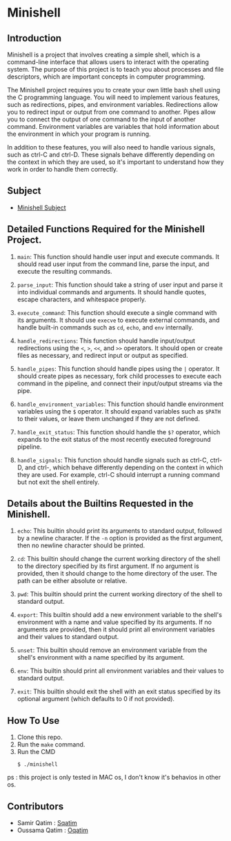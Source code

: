 # Minishell

## Introduction

Minishell is a project that involves creating a simple shell, which is a command-line interface that allows users to interact with the operating system. The purpose of this project is to teach you about processes and file descriptors, which are important concepts in computer programming.

The Minishell project requires you to create your own little bash shell using the C programming language. You will need to implement various features, such as redirections, pipes, and environment variables. Redirections allow you to redirect input or output from one command to another. Pipes allow you to connect the output of one command to the input of another command. Environment variables are variables that hold information about the environment in which your program is running.

In addition to these features, you will also need to handle various signals, such as ctrl-C and ctrl-D. These signals behave differently depending on the context in which they are used, so it's important to understand how they work in order to handle them correctly.

## Subject
+ [Minishell Subject](/Minishell_subject.pdf)

## Detailed Functions Required for the Minishell Project.
1. `main`: This function should handle user input and execute commands. It should read user input from the command line, parse the input, and execute the resulting commands.

2. `parse_input`: This function should take a string of user input and parse it into individual commands and arguments. It should handle quotes, escape characters, and whitespace properly.

3. `execute_command`: This function should execute a single command with its arguments. It should use `execve` to execute external commands, and handle built-in commands such as `cd`, `echo`, and `env` internally.

4. `handle_redirections`: This function should handle input/output redirections using the `<`, `>`, `<<`, and `>>` operators. It should open or create files as necessary, and redirect input or output as specified.

5. `handle_pipes`: This function should handle pipes using the `|` operator. It should create pipes as necessary, fork child processes to execute each command in the pipeline, and connect their input/output streams via the pipe.

6. `handle_environment_variables`: This function should handle environment variables using the `$` operator. It should expand variables such as `$PATH` to their values, or leave them unchanged if they are not defined.

7. `handle_exit_status`: This function should handle the `$?` operator, which expands to the exit status of the most recently executed foreground pipeline.

8. `handle_signals`: This function should handle signals such as ctrl-C, ctrl-D, and ctrl-\, which behave differently depending on the context in which they are used. For example, ctrl-C should interrupt a running command but not exit the shell entirely.

## Details about the Builtins Requested in the Minishell.

1. `echo`: This builtin should print its arguments to standard output, followed by a newline character. If the `-n` option is provided as the first argument, then no newline character should be printed.

2. `cd`: This builtin should change the current working directory of the shell to the directory specified by its first argument. If no argument is provided, then it should change to the home directory of the user. The path can be either absolute or relative.

3. `pwd`: This builtin should print the current working directory of the shell to standard output.

4. `export`: This builtin should add a new environment variable to the shell's environment with a name and value specified by its arguments. If no arguments are provided, then it should print all environment variables and their values to standard output.

5. `unset`: This builtin should remove an environment variable from the shell's environment with a name specified by its argument.

6. `env`: This builtin should print all environment variables and their values to standard output.

7. `exit`: This builtin should exit the shell with an exit status specified by its optional argument (which defaults to 0 if not provided).

## How To Use

1. Clone this repo.
2. Run the `make` command.
3. Run the CMD
    ```
    $ ./minishell
    ```
ps : this project is only tested in MAC os, I don't know it's behavios in other os.

## Contributors
+ Samir Qatim    : [Sqatim](https://github.com/sqatim) 
+ Oussama Qatim : [Oqatim](https://github.com/oussamaqatim)